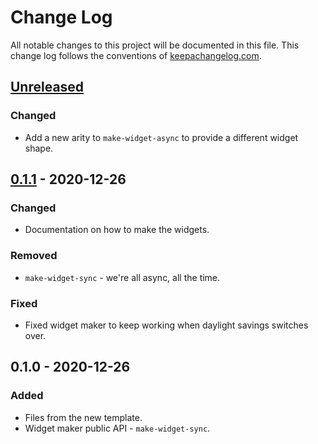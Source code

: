 # Change Log
All notable changes to this project will be documented in this file. This change log follows the conventions of [keepachangelog.com](http://keepachangelog.com/).

## [Unreleased]
### Changed
- Add a new arity to `make-widget-async` to provide a different widget shape.

## [0.1.1] - 2020-12-26
### Changed
- Documentation on how to make the widgets.

### Removed
- `make-widget-sync` - we're all async, all the time.

### Fixed
- Fixed widget maker to keep working when daylight savings switches over.

## 0.1.0 - 2020-12-26
### Added
- Files from the new template.
- Widget maker public API - `make-widget-sync`.

[Unreleased]: https://github.com/your-name/day06-clj/compare/0.1.1...HEAD
[0.1.1]: https://github.com/your-name/day06-clj/compare/0.1.0...0.1.1
